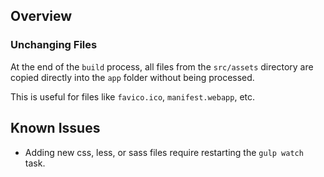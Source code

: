## Overview

### Unchanging Files

At the end of the `build` process, all files from the `src/assets` 
directory are copied directly into the `app` folder without 
being processed.

This is useful for files like `favico.ico`, `manifest.webapp`, etc.

## Known Issues

- Adding new css, less, or sass files require restarting the `gulp watch` task.